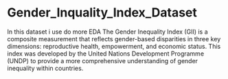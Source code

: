 # Gender_Inquality_Index_Dataset
In this dataset i use do more EDA 
The Gender Inequality Index (GII) is a composite measurement that reflects gender-based disparities in three key dimensions: reproductive health, empowerment, and economic status. This index was developed by the United Nations Development Programme (UNDP) to provide a more comprehensive understanding of gender inequality within countries.
